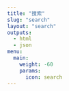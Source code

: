 ```yaml
---
title: "搜索"
slug: "search"
layout: "search"
outputs:
  - html
  - json
menu:
  main:
    weight: -60
    params:
      icon: search
---
```

